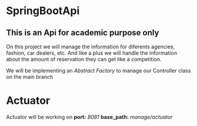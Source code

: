 # SpringBootApi
## This is an Api for academic purpose only

On this project we will manage the information for diferents agencies, fashion, car dealers, etc. 
And like a plus we will handle the information about the amount of reservation they can get like a competition.

We will be implementing an *Abstract Factory* to manage our Controller class on the main branch


# Actuator

Actuator will be working on 
**port:** *8081*
**base_path:** *manage/actuator*
